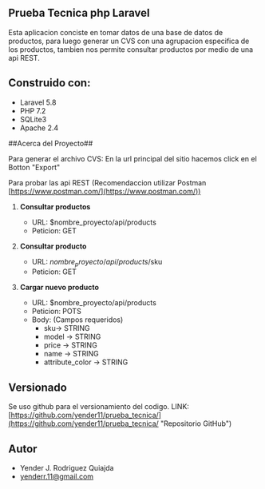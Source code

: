     
## Prueba Tecnica php Laravel ##

Esta aplicacion conciste en tomar datos de una base de datos de productos, para luego generar un CVS con una agrupacion especifica de los productos, tambien nos permite consultar productos por medio de una api REST.


## Construido con: ##

- Laravel 5.8
- PHP 7.2
- SQLite3
- Apache 2.4 

##Acerca del Proyecto##

Para generar el archivo CVS: En la url principal del sitio hacemos click en el Botton "Export" 

Para probar las api REST (Recomendaccion utilizar Postman [https://www.postman.com/](https://www.postman.com/))

1. **Consultar productos**
 	- URL: $nombre_proyecto/api/products
	- Peticion: GET


2. **Consultar producto**
	- URL: $nombre_proyecto/api/products/$sku
	- Peticion: GET
	

3. **Cargar nuevo producto**
	- URL: $nombre_proyecto/api/products
	- Peticion: POTS
	- Body: (Campos requeridos)
		- sku-> STRING
		- model -> STRING
		- price -> STRING
		- name -> STRING
		- attribute_color -> STRING 
	

## Versionado ##

Se uso github para el versionamiento del codigo. LINK:
[https://github.com/yender11/prueba_tecnica/](https://github.com/yender11/prueba_tecnica/ "Repositorio GitHub")

## Autor ##

- Yender J. Rodriguez Quiajda
- yenderr.11@gmail.com



